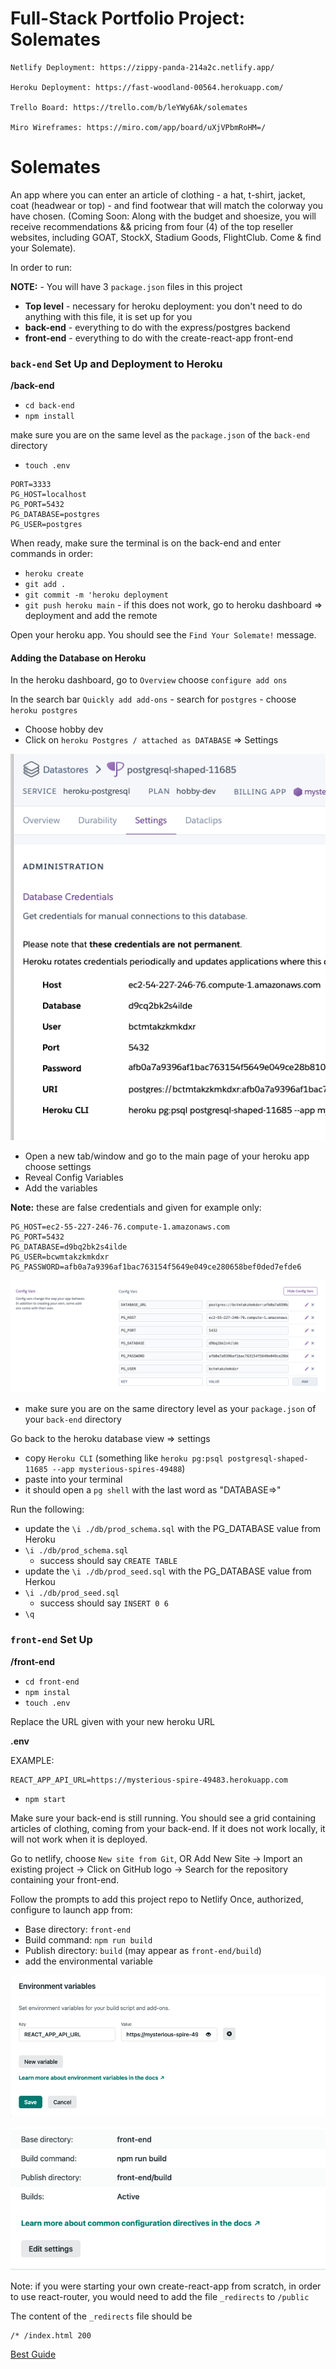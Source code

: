 # Full-Stack Portfolio Project: Solemates

	Netlify Deployment: https://zippy-panda-214a2c.netlify.app/

	Heroku Deployment: https://fast-woodland-00564.herokuapp.com/
  
  	Trello Board: https://trello.com/b/leYWy6Ak/solemates
  
	Miro Wireframes: https://miro.com/app/board/uXjVPbmRoHM=/

# Solemates

An app where you can enter an article of clothing - a hat, t-shirt, jacket, coat (headwear or top) - and find footwear that will match the colorway you have chosen. (Coming Soon: Along with the budget and shoesize, you will receive recommendations && pricing from four (4) of the top reseller websites, including GOAT, StockX, Stadium Goods, FlightClub. Come & find your Solemate).


In order to run:

**NOTE:** - You will have 3 `package.json` files in this project

- **Top level** - necessary for heroku deployment: you don't need to do anything with this file, it is set up for you
- **back-end** - everything to do with the express/postgres backend
- **front-end** - everything to do with the create-react-app front-end

### `back-end` Set Up and Deployment to Heroku

**/back-end**

- `cd back-end`
- `npm install`

make sure you are on the same level as the `package.json` of the `back-end` directory
- `touch .env`

```
PORT=3333
PG_HOST=localhost
PG_PORT=5432
PG_DATABASE=postgres
PG_USER=postgres
```

When ready, make sure the terminal is on the back-end and enter commands in order:

- `heroku create`
- `git add .`
- `git commit -m 'heroku deployment`
- `git push heroku main` - if this does not work, go to heroku dashboard => deployment and add the remote

Open your heroku app. You should see the `Find Your Solemate!` message.

#### Adding the Database on Heroku

In the heroku dashboard, go to `Overview` choose `configure add ons`

In the search bar `Quickly add add-ons` - search for `postgres` - choose `heroku postgres`

- Choose hobby dev
- Click on `heroku Postgres / attached as DATABASE` => Settings

![](./assets/heroku-database-dash.png)

- Open a new tab/window and go to the main page of your heroku app choose settings
- Reveal Config Variables
- Add the variables

**Note:** these are false credentials and given for example only:

```
PG_HOST=ec2-55-227-246-76.compute-1.amazonaws.com
PG_PORT=5432
PG_DATABASE=d9bq2bk2s4ilde
PG_USER=bcwmtakzkmkdxr
PG_PASSWORD=afb0a7a9396af1bac763154f5649e049ce280658bef0ded7efde6
```

![](./assets/heroku-config-vars.png)

- make sure you are on the same directory level as your `package.json` of your `back-end` directory

Go back to the heroku database view => settings

- copy `Heroku CLI` (something like `heroku pg:psql postgresql-shaped-11685 --app mysterious-spires-49488`)
- paste into your terminal
- it should open a `pg shell` with the last word as "DATABASE=>"

Run the following:

- update the `\i ./db/prod_schema.sql` with the PG_DATABASE value from Heroku
- `\i ./db/prod_schema.sql`
  - success should say `CREATE TABLE`
- update the `\i ./db/prod_seed.sql` with the PG_DATABASE value from Herkou
- `\i ./db/prod_seed.sql`
  - success should say `INSERT 0 6`
- `\q`

### `front-end` Set Up

**/front-end**

- `cd front-end`
- `npm instal`
- `touch .env`

Replace the URL given with your new heroku URL

**.env**

EXAMPLE:
```
REACT_APP_API_URL=https://mysterious-spire-49483.herokuapp.com
```

- `npm start`

Make sure your back-end is still running. You should see a grid containing articles of clothing, coming from your back-end. If it does not work locally, it will not work when it is deployed.

Go to netlify, choose `New site from Git`, OR Add New Site -> Import an existing project -> Click on GitHub logo -> Search for the repository containing your front-end.

Follow the prompts to add this project repo to Netlify
Once, authorized, configure to launch app from:

- Base directory: `front-end`
- Build command: `npm run build`
- Publish directory: `build` (may appear as `front-end/build`)
- add the environmental variable

![](./assets/netlify-deploy-env.png)

![](./assets/netlify-deploy-settings.png)

Note: if you were starting your own create-react-app from scratch, in order to use react-router, you would need to add the file `_redirects` to `/public`

The content of the `_redirects` file should be

```
/* /index.html 200
```

[Best Guide](https://github.com/joinpursuit/pern-final-project-template)
